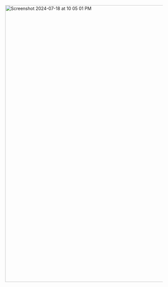 <img width="886" alt="Screenshot 2024-07-18 at 10 05 01 PM" src="https://github.com/user-attachments/assets/785cf043-90cc-416f-8acf-62fa84238569">
